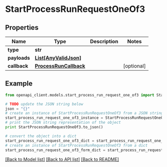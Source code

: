 # StartProcessRunRequestOneOf3


## Properties
Name | Type | Description | Notes
------------ | ------------- | ------------- | -------------
**type** | **str** |  | 
**payloads** | [**List[AnyValidJson]**](AnyValidJson.md) |  | 
**callback** | [**ProcessRunCallback**](ProcessRunCallback.md) |  | [optional] 

## Example

```python
from openapi_client.models.start_process_run_request_one_of3 import StartProcessRunRequestOneOf3

# TODO update the JSON string below
json = "{}"
# create an instance of StartProcessRunRequestOneOf3 from a JSON string
start_process_run_request_one_of3_instance = StartProcessRunRequestOneOf3.from_json(json)
# print the JSON string representation of the object
print StartProcessRunRequestOneOf3.to_json()

# convert the object into a dict
start_process_run_request_one_of3_dict = start_process_run_request_one_of3_instance.to_dict()
# create an instance of StartProcessRunRequestOneOf3 from a dict
start_process_run_request_one_of3_form_dict = start_process_run_request_one_of3.from_dict(start_process_run_request_one_of3_dict)
```
[[Back to Model list]](../README.md#documentation-for-models) [[Back to API list]](../README.md#documentation-for-api-endpoints) [[Back to README]](../README.md)



